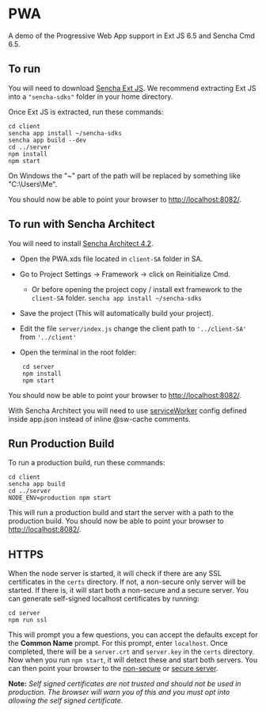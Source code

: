 # PWA

A demo of the Progressive Web App support in Ext JS 6.5 and Sencha Cmd 6.5.

## To run

You will need to download [Sencha Ext JS](https://www.sencha.com/products/extjs). We
recommend extracting Ext JS into a `"sencha-sdks"` folder in your home directory.

Once Ext JS is extracted, run these commands:

    cd client
    sencha app install ~/sencha-sdks
    sencha app build --dev
    cd ../server
    npm install
    npm start

On Windows the "~" part of the path will be replaced by something like "C:\Users\Me\".

You should now be able to point your browser to [http://localhost:8082/](http://localhost:8082/).

## To run with Sencha Architect
You will need to install [Sencha Architect 4.2](https://www.sencha.com/products/architect/).

- Open the PWA.xds file located in `client-SA` folder in SA.
- Go to Project Settings -> Framework -> click on Reinitialize Cmd.
    - Or before opening the project copy / install ext framework to the `client-SA` folder. `sencha app install ~/sencha-sdks`
- Save the project (This will automatically build your project).


- Edit the file `server/index.js` change the client path to `'../client-SA'` from `'../client'`
- Open the terminal in the root folder: 
```
    cd server
    npm install
    npm start
```

You should now be able to point your browser to [http://localhost:8082/](http://localhost:8082/).

With Sencha Architect you will need to use [serviceWorker](http://docs.sencha.com/cmd/guides/progressive_web_apps.html#progressive_web_apps_-_the_serviceworker_config) config defined inside app.json instead of inline @sw-cache comments.

## Run Production Build

To run a production build, run these commands:

    cd client
    sencha app build
    cd ../server
    NODE_ENV=production npm start

This will run a production build and start the server with a path to the production build.
You should now be able to point your browser to [http://localhost:8082/](http://localhost:8082/).

## HTTPS

When the node server is started, it will check if there are any SSL certificates in the `certs`
directory. If not, a non-secure only server will be started. If there is, it will start both
a non-secure and a secure server. You can generate self-signed localhost certificates by running:

    cd server
    npm run ssl

This will prompt you a few questions, you can accept the defaults except for the **Common Name**
prompt. For this prompt, enter `localhost`. Once completed, there will be a `server.crt` and
`server.key` in the `certs` directory. Now when you run `npm start`, it will detect these and
start both servers. You can then point your browser to the [non-secure](http://localhost:8082/)
or [secure server](https://localhost:8082/).

**Note:** *Self signed certificates are not trusted and should not be used in production. The
browser will warn you of this and you must opt into allowing the self signed certificate.*
